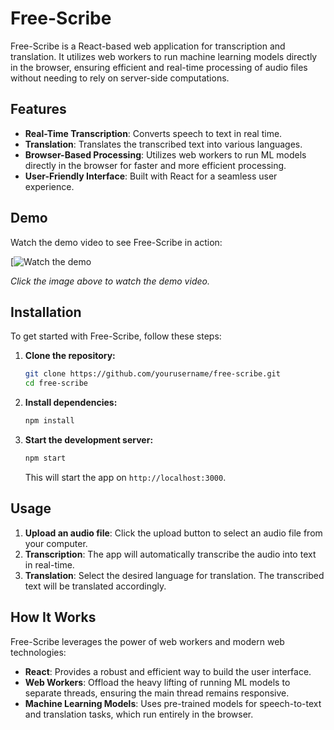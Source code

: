 # Free-Scribe

Free-Scribe is a React-based web application for transcription and translation. It utilizes web workers to run machine learning models directly in the browser, ensuring efficient and real-time processing of audio files without needing to rely on server-side computations.

## Features

- **Real-Time Transcription**: Converts speech to text in real time.
- **Translation**: Translates the transcribed text into various languages.
- **Browser-Based Processing**: Utilizes web workers to run ML models directly in the browser for faster and more efficient processing.
- **User-Friendly Interface**: Built with React for a seamless user experience.

## Demo

Watch the demo video to see Free-Scribe in action:

[![Watch the demo](https://youtu.be/k6IaJwdXLy8)

*Click the image above to watch the demo video.*

## Installation

To get started with Free-Scribe, follow these steps:

1. **Clone the repository:**

    ```sh
    git clone https://github.com/yourusername/free-scribe.git
    cd free-scribe
    ```

2. **Install dependencies:**

    ```sh
    npm install
    ```

3. **Start the development server:**

    ```sh
    npm start
    ```

    This will start the app on `http://localhost:3000`.

## Usage

1. **Upload an audio file**: Click the upload button to select an audio file from your computer.
2. **Transcription**: The app will automatically transcribe the audio into text in real-time.
3. **Translation**: Select the desired language for translation. The transcribed text will be translated accordingly.

## How It Works

Free-Scribe leverages the power of web workers and modern web technologies:

- **React**: Provides a robust and efficient way to build the user interface.
- **Web Workers**: Offload the heavy lifting of running ML models to separate threads, ensuring the main thread remains responsive.
- **Machine Learning Models**: Uses pre-trained models for speech-to-text and translation tasks, which run entirely in the browser.
